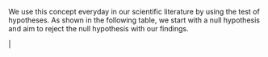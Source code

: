 We use this concept everyday in our scientific literature by using the test of hypotheses. As shown in the following table, we start with a null hypothesis and aim to reject the null hypothesis with our findings. 

| 